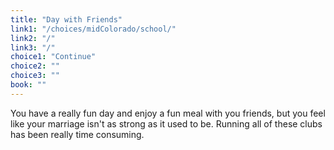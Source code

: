 ```yaml
---
title: "Day with Friends"
link1: "/choices/midColorado/school/"
link2: "/"
link3: "/"
choice1: "Continue"
choice2: ""
choice3: ""
book: ""
---
```

You have a really fun day and enjoy a fun meal with you friends, but you feel like your marriage isn't as strong as it used to be. Running all of these clubs has been really time consuming.
